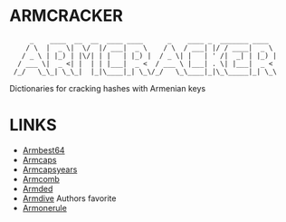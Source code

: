 # ARMCRACKER
```
     _    ____  __  __  ____ ____      _    ____ _  _______ ____  
    / \  |  _ \|  \/  |/ ___|  _ \    / \  / ___| |/ / ____|  _ \ 
   / _ \ | |_) | |\/| | |   | |_) |  / _ \| |   | ' /|  _| | |_) |
  / ___ \|  _ <| |  | | |___|  _ <  / ___ \ |___| . \| |___|  _ < 
 /_/   \_\_| \_\_|  |_|\____|_| \_\/_/   \_\____|_|\_\_____|_| \_\

```
Dictionaries for cracking hashes with Armenian keys 


# LINKS
* [Armbest64](https://mega.nz/#!p4BQmAoB!dcz0yviPysyaawAMds78binsdh-jOYP6itS6soIbO-c)
* [Armcaps](https://mega.nz/#!ZppU2IrI!VFpkNz5Rs6SEdOobGBdUIFh-V64RaVSbgQeGMKDdUTg)
* [Armcapsyears](https://mega.nz/#!Y1R2TQYT!7wCC1PJ6YoTUh2JaDCcjQXCsa0TrAZlUEUV5w8xOzmo)
* [Armcomb](https://mega.nz/#!88Rina4C!Wm4wK8G8nfEYwypruUZiodzB3xO567zf10UYBYlAMMQ)
* [Armded](https://mega.nz/#!9pY0TKZI!19lGYYyDlLI3MiL46huJpDeuyZHnWhq2mbrD7Py7Fgg)
* [Armdive](https://mega.nz/#!18ZCUCQS!pTxvlngyLVNlDlOgvQXX3DZGa2g9TA8A5p2mPLk5w_M) Authors favorite
* [Armonerule](https://mega.nz/#!w5BimCyL!fftGjQNoY3myNksIz4wNLvQ9egD5_MvQeCtYm5ke2kM)

